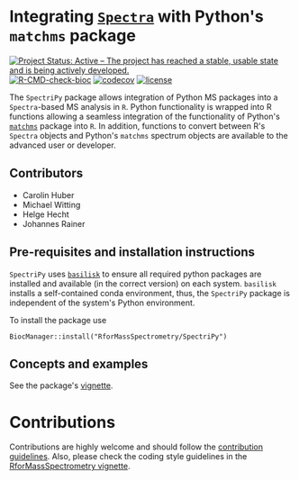 # Integrating [`Spectra`](https://github.com/RforMassSpectrometry/Spectra) with Python's `matchms` package

[![Project Status: Active – The project has reached a stable, usable state and is being actively developed.](https://www.repostatus.org/badges/latest/active.svg)](https://www.repostatus.org/#active)
[![R-CMD-check-bioc](https://github.com/RforMassSpectrometry/SpectriPy/workflows/R-CMD-check-bioc/badge.svg)](https://github.com/RforMassSpectrometry/SpectriPy/actions?query=workflow%3AR-CMD-check-bioc)
[![codecov](https://codecov.io/gh/rformassspectrometry/SpectriPy/branch/main/graph/badge.svg?token=638UZM0DXP)](https://codecov.io/gh/rformassspectrometry/SpectriPy)
[![license](https://img.shields.io/badge/license-Artistic--2.0-brightgreen.svg)](https://opensource.org/licenses/Artistic-2.0)

The `SpectriPy` package allows integration of Python MS packages into a
`Spectra`-based MS analysis in `R`. Python functionality is wrapped into R
functions allowing a seamless integration of the functionality of Python's
[`matchms`](https://github.com/matchms/) package into `R`. In addition,
functions to convert between R's `Spectra` objects and Python's `matchms`
spectrum objects are available to the advanced user or developer.

## Contributors

- Carolin Huber
- Michael Witting
- Helge Hecht
- Johannes Rainer


## Pre-requisites and installation instructions

`SpectriPy` uses [`basilisk`](https://bioconductor.org/packages/basilisk) to
ensure all required python packages are installed and available (in the correct
version) on each system. `basilisk` installs a self-contained conda environment,
thus, the `SpectriPy` package is independent of the system's Python environment.

To install the package use

```
BiocManager::install("RforMassSpectrometry/SpectriPy")
```

## Concepts and examples

See the package's
[vignette](https://rformassspectrometry.github.io/SpectriPy/articles/SpectriPy.html).


# Contributions

Contributions are highly welcome and should follow the [contribution
guidelines](https://rformassspectrometry.github.io/RforMassSpectrometry/articles/RforMassSpectrometry.html#contributions).
Also, please check the coding style guidelines in the [RforMassSpectrometry
vignette](https://rformassspectrometry.github.io/RforMassSpectrometry/articles/RforMassSpectrometry.html).

